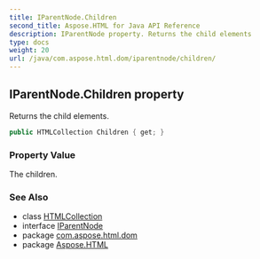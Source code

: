 ```yaml
---
title: IParentNode.Children
second_title: Aspose.HTML for Java API Reference
description: IParentNode property. Returns the child elements
type: docs
weight: 20
url: /java/com.aspose.html.dom/iparentnode/children/
---
```

## IParentNode.Children property

Returns the child elements.

```java
public HTMLCollection Children { get; }
```

### Property Value

The children.

### See Also

* class [HTMLCollection](../../../com.aspose.html.collections/htmlcollection/)
* interface [IParentNode](../)
* package [com.aspose.html.dom](../../iparentnode/)
* package [Aspose.HTML](../../../)
